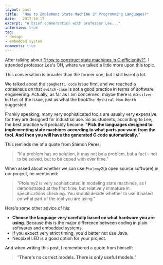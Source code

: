 ```yaml
---
layout: post
title:  "How to Implement State Machine in Programming Languages?"
date:   2017-10-17
excerpt: "A brief conversation with professor Lee..."
interview: true
tag:
- design
- embedded system
comments: true
---
```

After talking about ["How to construct state machines in C efficiently?"](http://jackwan.win/Constructing-State-Machines-Using-C-Rohit/), I attended professor Lee's OH, where we talked a little more upon this topic.

This conversation is broader than the former one, but I still learnt a lot.

We talked about the `spaghetti code` issue first, and we reached a consensus on that `switch-case` is not a good practice in terms of software engineering. Actually, as far as I am concerned, maybe there is no `silver bullet` of the issue, just as what the book`The Mythical Man-Month` suggested.

Frankly speaking, many very sophisticated tools are usually very expensive, for they are designed for industrial use. So as students, according to Lee, the best practice will probably become: "**Pick the languages designed to implementing state machines according to what parts you want from the tool. And then you will have the generated C code automatically.**"

This reminds me of a quote from Shimon Peres:

> “If a problem has no solution, it may not be a problem, but a fact – not to be solved, but to be coped with over time.”

When asked about whether we can use `Ptolemy2`(a open source software) in our project, he mentioned:

> "Ptolemy2 is very sophisticated in modeling state machines, as I demonstrated at the first time, but relatively immature in specifications checking. You should decide whether to use it based on what part of the tool you are using."

Here's some other advice of his:

* **Choose the language very carefully based on what hardware you are using**. Because this is the major difference between coding in plain softwares and embedded systems.
* If you expect very strict timing, you'd better not use Java.
* Neopixel LED is a good option for your project.

And when writing this post, I remembered a quote from himself:

> "**There's no correct models. There is only useful models.**"